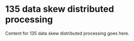 # 135 data skew distributed processing

Content for 135 data skew distributed processing goes here.
